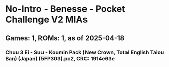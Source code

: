 # No-Intro - Benesse - Pocket Challenge V2 MIAs
## Games: 1, ROMs: 1, as of 2025-04-18

### Chuu 3 Ei - Suu - Koumin Pack (New Crown, Total English Taiou Ban) (Japan) (5FP303).pc2, CRC: 1914e63e
